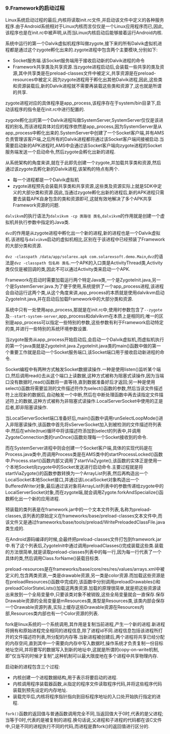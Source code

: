 ### 9.Framework的启动过程

Linux系统启动过程的最后,内核将读取init.rc文件,并启动该文件中定义的各种服务程序.由于Android系统相对于Linux内核而言仅仅是一个Linux应用程序而已,因此,该程序也是在init.rc中被声明,从而当Linux内核启动后能够接着运行Android内核.

系统中运行的第一个Dalvik虚拟机程序叫做zygote,接下来的所有Dalvik虚拟机进程都是通过这个zygote孵化出来的.zygote进程中包含两个主要模块,分别如下:

+ Socket服务端.该Socket服务端用于接收启动新的Dalvik进程的命令
+ Framework共享类及共享资源.当zygote进程启动后,会装载一些共享的类及资源,其中共享类是在preload-classes文件中被定义,共享资源是在preload-resources中被定义.因为zygote进程用于孵化出其他Dalvik进程,因此,这些类和资源装载后,新的Dalvik进程就不需要再装载这些类和资源了,这也就是所谓的共享.

zygote进程对应的具体程序是app_process,该程序存在于system/bin目录下,启动该程序的指令是在init.rc中进行配置的.

zygote孵化出的第一个Dalvik进程叫做SystemServer,SystemServer仅仅是该进程的别名,而该进程具体对应的程序依然是app_process,因为SystemServer是从app_process中孵化出来的.SystemServer中创建了一个Socket客户端,并有AMS负责管理该客户端,之后所有的Dalvik进程都将通过该Socket客户端间接被启动.当需要启动新的APK进程时,AMS中会通过该Socket客户端向zygote进程的Socket服务端发送一个启动命令,然后zygote会孵化出新的进程.

从系统架构的角度来讲,就在于此即先创建一个zygote,并加载共享类和资源,然后通过该zygote去孵化新的Dalvik进程,该架构的特点有两个.

+ 每一个进程都是一个Dalvik虚拟机
+ zygote进程预先会装载共享类和共享资源,这些类及资源实际上就是SDK中定义的大部分类和资源.因此,当通过zygote孵化出新的进程后,新的APK进程只需要去装载APK自身包含的类和资源即可,这就有效地解决了多个APK共享Framework资源的问题.

``dalvikvm``的执行语法为``dalvikvm -cp 类路径 类名``,``dalvikvm``的作用就是创建一个虚拟机并执行参数中指定的Java类.

``dvz``的作用是从zygote进程中孵化出一个新的进程,新的进程也是一个Dalvik虚拟机.该进程与``dalvikvm``启动的虚拟机相比,区别在于该进程中已经预装了Framework的大部分类和资源.

``dvz -classpath /data/app/solarex.apk com.solarexsoft.demo.Main``,``dvz``的语法是``dvz -classpath 包名称 类名``.一个APK的入口类是ActivityThread类,Activity类仅仅是被回调的类,因此不可以通过Activity类来启动一个APK.

Framework在启动时需要加载运行两个特定Java类,一个是ZygoteInit.java,另一个是SystemServer.java.为了便于使用,系统提供了一个app_process进程,该进程会自动运行这两个类,从这个角度来讲,app_process的本质就是使用dalvikvm启动ZygoteInit.java,并在启动后加载Framework中的大部分类和资源.

系统中只有一处使用app_process,那就是在init.rc中,使用时参数包含了``--zygote``及``--start-system-server``,app_process和dalvikvm在本质上是相同的,唯一的区别是app_process可以指定一些特别的参数,这些参数有利于Framework启动特定的类,并进行一些特别的系统环境参数设置.

当zygote服务从app_process开始启动后,会启动一个Dalvik虚拟机,而虚拟机执行的第一个java类就是ZygoteInit.java.ZygoteInit.java类的main()函数中做的第一个重要工作就是启动一个Socket服务端口,该Socket端口用于接收启动新进程的命令.

Socket编程中有两种方式触发Socket数据读操作.一种是使用listen()监听某个端口,然后调用read()去从这个端口上读数据,这种方式被称为阻塞式读操作,因为当端口没有数据时,read()函数将一直等待,直到数据准备好后才返回;另一种是使用select()函数将需要监测的文件描述符作为select()函数的参数,然后当该文件描述符上出现新的数据后,自动触发一个中断,然后在中断处理函数中再去读指定文件描述符上的数据,这种方式被称为非阻塞式读操作.LocalServerSocket中使用的正是后者,即非阻塞读操作.

当LocalServerSocket端口准备好后,main()函数中调用runSelectLoopMode()进入非阻塞读操作,该函数中首先将sServerSocket加入到被检测的文件描述符列表中.然后在while(true)循环中将该描述符添加到select的列表中,并调用ZygoteConnection类的runOnce()函数处理每一个Socket接收到的命令.

而在SystemServer进程中则会创建一个Socket客户端,具体的实现代码是在Process.java类中,而调用Process类是在AMS类中的startProcessLocked()函数中.Process.start()函数内部又调用了startViaZygote(),该函数的实体正是使用一个本地Socket向zygote中的Socket发送进行启动命令.主要过程就是将startViaZygote()的函数参数转换为一个ArrayList<String>列表,然后再构造出一个LocalSocket本地Socket接口,并通过该LocalSocket对象构造出一个BufferedWriter对象,最后通过该对象将ArrayList<String>列表中的参数传递给zygote中的LocalServerSocket对象,而在zygote端,就会调用Zygote.forkAndSpecialize()函数孵化出一个新的应用进程.

预装载的类列表是在framework.jar中的一个文本文件列表,名称为preload-classes,该列表的原始定义在frameworks/base/preload-classes文本文件中,而该文件又是通过frameworks/base/tools/preload/WritePreloadedClassFile.java类生成的.

在Android源码编译的时候,会最终把preload-classes文件打包到framework.jar中.有了这个列表后,ZygoteInit中通过调用preloadClasses()完成装载这些类.装载的方法很简单,就是读取preload-classes列表中的每一行,因为每一行代表了一个具体的类,然后调用Class.forName()装载目标类.

preload-resources是在frameworks/base/core/res/res/values/arrays.xml中被定义的,包含两类资源,一类是drawable资源,另一类是color资源.而加载这些资源是在preloadResources()函数中完成的,该函数中分别调用preloadDrawables()和preloadColorStateLists()加载这两类资源.加载的原理很简单,就是把这些资源读出来放到一个全局变量中,只要该类对象不被销毁,这些全局变量就会一直保存.保存Drawable资源的全局变量是mResources类,类型是Resources类,该类内部会保存一个Drawable资源列表,实际上缓存这些Drawable资源在Resources内部,Resources类内部也有一个Color资源的列表.

fork是linux系统的一个系统调用,其作用是复制当前进程,产生一个新的进程.新进程将拥有和原始进程完全相同的进程信息,除了进程id不同.进程信息包括该进程所打开的文件描述符列表,所分配的内存等.当新进程被创建后,两个进程将共享已经分配的内存空间,直到其中一个需要向内存中写入数据时,操作系统才负责复制一份目标地址空间,并将要写的数据写入到新的地址中,这就是所谓的copy-on-write机制,即"仅当写的时候才复制",这种机制可以最大限度地在多个进程中共享物理内存.

启动新的进程包含三个过程:

+ 内核创建一个进程数据结构,用于表示将要启动的进程.
+ 内核调用程序装载器函数,从指定的程序文件读取程序代码,并将这些程序代码装载到预先设定的内存地址.
+ 装载完毕后,内核将程序指针指向到目标程序地址的入口处开始执行指定的进程.

``fork()``函数的返回值与普通函数调用完全不同,当返回值大于0时,代表的是父进程;当等于0时,代表的是被复制的进程.换句话说,父进程和子进程的代码都在该C文件中,只是不同的进程执行不同的代码,而进程是靠fork()的返回值进行区分的.
